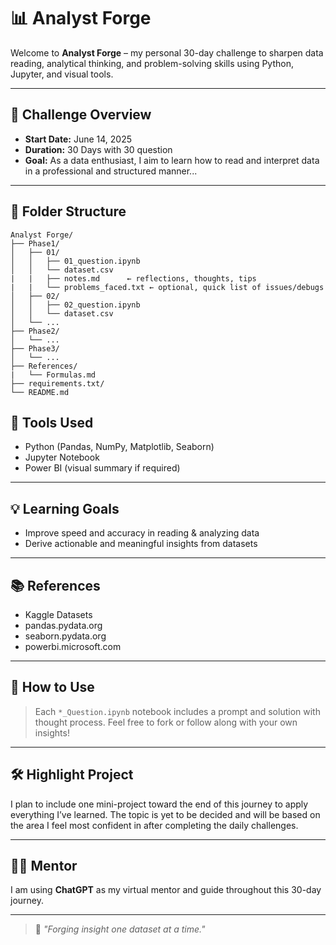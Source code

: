 # 📊 Analyst Forge

Welcome to **Analyst Forge** 
– my personal 30-day challenge to sharpen data reading, analytical thinking, and problem-solving skills using Python, Jupyter, and visual tools.

---

## 📅 Challenge Overview
- **Start Date:** June 14, 2025
- **Duration:** 30 Days with 30 question
- **Goal:** As a data enthusiast, I aim to learn how to read and interpret data in a professional and structured manner...

---

## 📂 Folder Structure
```
Analyst Forge/
├── Phase1/
│   ├── 01/
│   │   ├── 01_question.ipynb
│   │   └── dataset.csv
|   |   ├── notes.md      ← reflections, thoughts, tips
|   |   └── problems_faced.txt ← optional, quick list of issues/debugs
│   ├── 02/
│   │   ├── 02_question.ipynb
│   │   └── dataset.csv
│   └── ...
├── Phase2/
│   └── ...
├── Phase3/
│   └── ...
├── References/
|   └── Formulas.md
├── requirements.txt/
└── README.md

```

## 📌 Tools Used
- Python (Pandas, NumPy, Matplotlib, Seaborn)
- Jupyter Notebook
- Power BI (visual summary if required)

---

## 💡 Learning Goals
- Improve speed and accuracy in reading & analyzing data
- Derive actionable and meaningful insights from datasets

---

## 📚 References
- Kaggle Datasets
- pandas.pydata.org
- seaborn.pydata.org
- powerbi.microsoft.com

---

## 🔗 How to Use
> Each `*_Question.ipynb` notebook includes a prompt and solution with thought process.
> Feel free to fork or follow along with your own insights!

---

## 🛠️ Highlight Project
I plan to include one mini-project toward the end of this journey to apply everything I’ve learned. 
The topic is yet to be decided and will be based on the area I feel most confident in after completing the daily challenges.

---

## 👨‍🏫 Mentor
I am using **ChatGPT** as my virtual mentor and guide throughout this 30-day journey.

---

> 💬 _"Forging insight one dataset at a time."_
